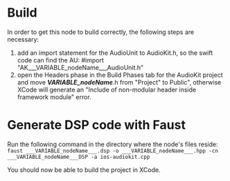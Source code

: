 # Build

In order to get this node to build correctly, the following steps are necessary:

1. add an import statement for the AudioUnit to AudioKit.h, so the swift code can find the AU:
  #import "AK___VARIABLE_nodeName___AudioUnit.h"
2. open the Headers phase in the Build Phases tab for the AudioKit project and move ___VARIABLE_nodeName___.h from
  "Project" to Public", otherwise XCode will generate an "Include of non-modular header inside framework module" error.


# Generate DSP code with Faust

Run the following command in the directory where the node's files reside:
`faust ___VARIABLE_nodeName___.dsp -o ___VARIABLE_nodeName___.hpp -cn ___VARIABLE_nodeName___DSP -a ios-audiokit.cpp`

 You should now be able to build the project in XCode.
